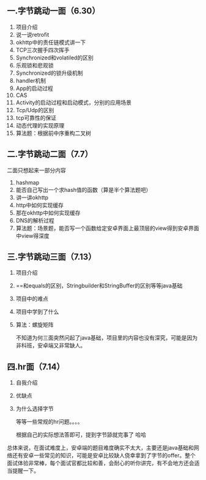 ## 一.字节跳动一面（6.30）

1. 项目介绍
2. 说一说retrofit
3. okhttp中的责任链模式讲一下
4. TCP三次握手四次挥手
5. Synchronized和volatiled的区别
6. 乐观锁和悲观锁
7. Synchronized的锁升级机制
8. handler机制
9. App的启动过程
10. CAS
11. Activity的启动过程和启动模式，分别的应用场景
12. Tcp/Udp的区别
13. tcp可靠性的保证
14. 动态代理的实现原理
15. 算法题：根据前中序重构二叉树

## 二.字节跳动二面（7.7）

二面只想起来一部分内容

1. hashmap
2. 能否自己写出一个求hash值的函数（算是半个算法题吧）
3. 讲一讲okhttp
4. http中如何实现缓存
5. 那在okhttp中如何实现缓存
6. DNS的解析过程
7. 算法题：场景题，能否写一个函数给定安卓界面上最顶层的view得到安卓界面中view得深度

## 三.字节跳动三面（7.13）

1. 项目介绍

2. ==和equals的区别，Stringbuilder和StringBuffer的区别等等java基础

3. 项目中的难点

4. 项目中学到了什么

5. 算法：螺旋矩阵

   不知道为何三面突然问起了java基础，项目里的内容也没有深究，可能是因为非科班，安卓端又非常缺人。

## 四.hr面（7.14）

1. 自我介绍

2. 优缺点

3. 为什么选择字节

   等等一些常规的hr问题。。。。

   根据自己的实际想法答即可，提到字节舔就完事了 哈哈

总体来说，在面试难度上，安卓端的题目难度确实不太大，主要还是java基础和网络还有安卓一些常见的知识，可能是安卓比较缺人侥幸拿到了字节的offer。整个面试体验非常棒，每个面试官都比较和善，会耐心的听你讲完，有不会地方还会适当提醒一下。